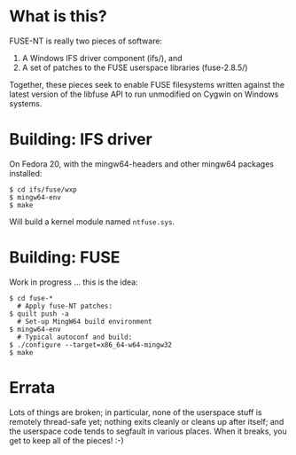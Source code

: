 What is this?
=============

FUSE-NT is really two pieces of software:

1. A Windows IFS driver component (ifs/), and
2. A set of patches to the FUSE userspace libraries (fuse-2.8.5/)

Together, these pieces seek to enable FUSE filesystems written against the
latest version of the libfuse API to run unmodified on Cygwin on Windows
systems.


Building: IFS driver
====================

On Fedora 20, with the mingw64-headers and other mingw64 packages installed:

    $ cd ifs/fuse/wxp
    $ mingw64-env
    $ make

Will build a kernel module named `ntfuse.sys`.


Building: FUSE
==============

Work in progress ... this is the idea:

    $ cd fuse-*
      # Apply fuse-NT patches:
    $ quilt push -a
      # Set-up MingW64 build environment
    $ mingw64-env
      # Typical autoconf and build:
    $ ./configure --target=x86_64-w64-mingw32
    $ make


Errata
======

Lots of things are broken; in particular, none of the userspace stuff is
remotely thread-safe yet; nothing exits cleanly or cleans up after itself;
and the userspace code tends to segfault in various places. When it breaks,
you get to keep all of the pieces! :-)
